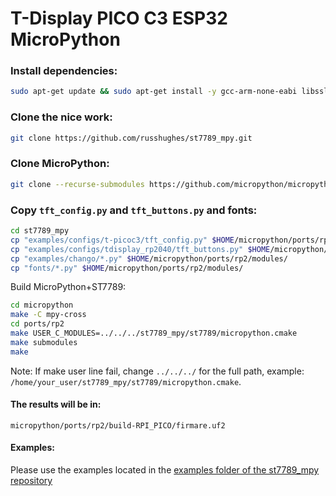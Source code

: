 # T-Display PICO C3 ESP32 MicroPython



### Install dependencies:

```bash
sudo apt-get update && sudo apt-get install -y gcc-arm-none-eabi libssl-dev python3 python3-pip python3-venv build-essential libffi-dev git pkg-config
```

### Clone the nice work:

```bash
git clone https://github.com/russhughes/st7789_mpy.git
```
### Clone MicroPython:

```bash
git clone --recurse-submodules https://github.com/micropython/micropython.git
```
### Copy ``tft_config.py`` and ``tft_buttons.py`` and fonts:
```bash
cd st7789_mpy
cp "examples/configs/t-picoc3/tft_config.py" $HOME/micropython/ports/rp2/modules/
cp "examples/configs/tdisplay_rp2040/tft_buttons.py" $HOME/micropython/ports/rp2/modules/
cp "examples/chango/*.py" $HOME/micropython/ports/rp2/modules/
cp "fonts/*.py" $HOME/micropython/ports/rp2/modules/
```

Build MicroPython+ST7789:
```bash
cd micropython
make -C mpy-cross
cd ports/rp2
make USER_C_MODULES=../../../st7789_mpy/st7789/micropython.cmake
make submodules
make
```

Note: If make user line fail, change ``../../../`` for the full path, example: ``/home/your_user/st7789_mpy/st7789/micropython.cmake``.

#### The results will be in:
``micropython/ports/rp2/build-RPI_PICO/firmare.uf2``

#### Examples:
Please use the examples located in the [examples folder of the st7789_mpy repository](https://github.com/russhughes/st7789_mpy/tree/master/examples)
